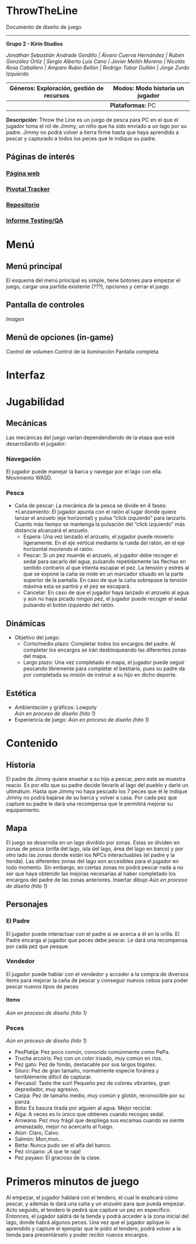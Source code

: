 # ThrowTheLine

Documento de diseño de juego

---------------------------------

**Grupo 2 - Kirin Studios**

*Jonathan Sebastián Andrade Gordillo | Álvaro Cuerva Hernández | Rubén González Ortiz | Sergio Alberto Luis Cano | Javier Meitín Moreno | Nicolás Rosa Caballero | Amparo Rubio Bellón | Rodrigo Tobar Guillén | Jorge Zurdo Izquierdo*

| **Géneros:** Exploración, gestión de recursos | **Modos:** Modo historia un jugador |
| --- | --- |
|| **Plataformas:** PC |

**Descripción:**
Throw the Line es un juego de pesca para PC en el que el jugador toma el rol de Jimmy, un niño que ha sido enviado a un lago por su padre. Jimmy no podrá volver a tierra firme hasta que haya aprendido a pescar y capturado a todos los peces que le indique su padre.

## **Páginas de interés**
### [Página web]()
### [Pivotal Tracker](https://www.pivotaltracker.com/n/projects/2551633)
### [Repositorio](https://github.com/Proyecto3Grupo02)
### [Informe Testing/QA]()

# Menú
## Menú principal
El esquema del menú principal es simple, tiene botones para empezar el juego, cargar una partida existente (???), opciones y cerrar el juego .

## Pantalla de controles
*Imagen*

## Menú de opciones (in-game)
Control de volumen
Control de la iluminación
Pantalla completa

# Interfaz

# Jugabilidad

## Mecánicas
Las mecánicas del juego varían dependendiendo de la etapa que esté desarrollando el jugador:

### Navegación
El jugador puede manejar la barca y navegar por el lago con ella. Movimiento WASD.

### Pesca
* Caña de pescar: La mecánica de la pesca se divide en 4 fases: 
    *Lanzamiento: El jugador apunta con el ratón al lugar donde quiere lanzar el anzuelo (eje horizontal) y pulsa “click izquierdo” para lanzarlo. Cuanto más tiempo se mantenga la pulsación del “click izquierdo” más distancia alcanzará el anzuelo.
    * Espera: Una vez lanzado el anzuelo, el jugador puede moverlo ligeramente. En el eje vertical mediante la rueda del ratón, en el eje horizontal moviendo el ratón.
    * Pescar: Si un pez muerde el anzuelo, el jugador debe recoger el sedal para sacarlo del agua, pulsando repetidamente las flechas en sentido contrario al que intenta escapar el pez.  La tensión y estrés al que se expone la caña se mide en un marcador situado en la parte superior de la pantalla. En caso de que la caña sobrepase la tensión máxima esta se partirá y el pez se escapará.
    * Cancelar: En caso de que el jugador haya lanzado el anzuelo al agua y aún no haya picado ningún pez, el jugador puede recoger el sedal pulsando el botón izquierdo del ratón.

## Dinámicas
* Objetivo del juego:
    * Corto/medio plazo: Completar todos los encargos del padre. Al completar los encargos se irán desbloqueando las diferentes zonas del mapa. 
     * Largo plazo: Una vez completado el mapa, el jugador puede seguir pescando libremente para completar el bestiario, pues su padre da por completada su misión de instruir a su hijo en dicho deporte.

## Estética
* Ambientación y gráficos: Lowpoly  
*Aún en proceso de diseño (hito 1)*
* Experiencia de juego:
*Aún en proceso de diseño (hito 1)*

# Contenido
## Historia
El padre de Jimmy quiere enseñar a su hijo a pescar, pero este se muestra reacio. Es por ello que su padre decide llevarle al lago del pueblo y darle un ultimátum. Hasta que Jimmy no haya pescado los 7 peces que él le indique Jimmy no podrá bajarse de su barca y volver a casa. Por cada pez que capture su padre le dará una recompensa que le permitirá mejorar su equipamiento.
    
## Mapa
El juego se desarrolla en un lago dividido por zonas. Estas se dividen en zonas de pesca (orilla del lago, isla del lago, área del lago en barco) y por otro lado las zonas donde están los NPCs interactuables (el padre y la tienda).
Las diferentes zonas del lago son accesibles para el jugador en todo momento. Sin embargo, en ciertas zonas no podrá pescar nada a no ser que haya obtenido las mejoras necesarias al haber completado los encargos del padre de las zonas anteriores.
Insertar dibujo *Aún en proceso de diseño (hito 1)*

## Personajes
### El Padre
El jugador puede interactuar con el padre si se acerca a él en la orilla.
El Padre encarga al jugador que peces debe pescar. Le dará una recompensa por cada pez que pesque.  

### Vendedor
El jugador puede hablar con el vendedor y acceder a la compra de diversos ítems para mejorar la caña de pescar y conseguir nuevos cebos para poder pescar nuevos tipos de peces

#### Items
*Aún en proceso de diseño (hito 1)*

### Peces
*Aún en proceso de diseño (hito 1)*
* PexPlatija: Pez poco común, conocido comúnmente como PePa.
* Trucha arcoiris: Pez con un color irisado, muy común en ríos.
* Pez gato: Pez de fondo, destacable por sus largos bigotes.
* Siluro: Pez de gran tamaño, normalmente especie foránea y terriblemente difícil de capturar.
* Percasol: Taste the sun! Pequeño pez de colores vibrantes, gran depredador, muy agresivo.
* Carpa: Pez de tamaño medio, muy común y glotón, reconocible por su panza.
* Bota: Es basura tirada por alguien al agua. Mejor reciclar.
* Alga: A veces es lo único que obtienes cuando recoges sedal.
* Arowana: Pez muy frágil que despliega sus escamas cuando se siente amenazado, mejor no acercarlo al fuego.
* Atún: Claro, Calvo.
* Salmón: Mon,mon…
* Betta: Nunca pudo ser el alfa del banco.
* Pez cirujano: ¡A que te raja!
* Pez payaso: El gracioso de la clase.

# Primeros minutos de juego
Al empezar, el jugador hablará con el tendero, el cual le explicará cómo pescar, y además le dará una caña y un anzuelo para que pueda empezar. Acto seguido, el tendero le pedirá que capture un pez en específico. Entonces, el jugador saldrá de la tienda y podrá acceder a la zona inicial del lago, donde habrá algunos peces. Una vez que el jugador aplique lo aprendido y capture el ejemplar que le pidió el tendero, podrá volver a la tienda para presentárselo y poder recibir nuevos encargos. 
